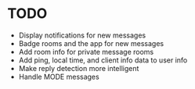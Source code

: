 # TODO
* Display notifications for new messages
* Badge rooms and the app for new messages
* Add room info for private message rooms
* Add ping, local time, and client info data to user info
* Make reply detection more intelligent
* Handle MODE messages
